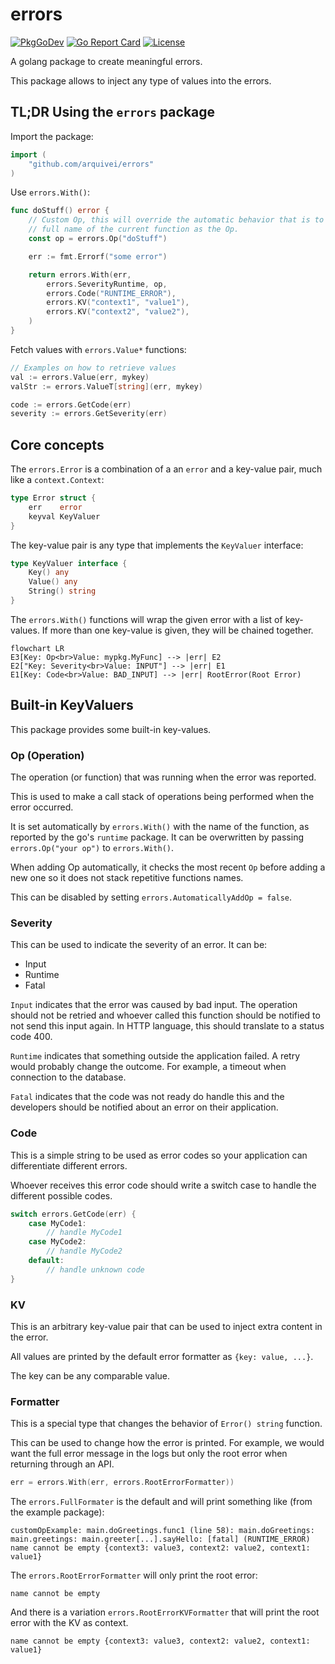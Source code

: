 # errors

[![PkgGoDev](https://pkg.go.dev/badge/github.com/arquivei/errors)](https://pkg.go.dev/github.com/arquivei/errors)
[![Go Report Card](https://goreportcard.com/badge/github.com/arquivei/errors)](https://goreportcard.com/report/github.com/arquivei/errors)
[![License](https://img.shields.io/badge/License-BSD%203--Clause-blue.svg)](https://opensource.org/licenses/BSD-3-Clause)

A golang package to create meaningful errors.

This package allows to inject any type of values into the errors.

## TL;DR Using the `errors` package

Import the package:

``` go
import (
	"github.com/arquivei/errors"
)
```

Use `errors.With()`:

``` go
func doStuff() error {
	// Custom Op, this will override the automatic behavior that is to add the
	// full name of the current function as the Op.
	const op = errors.Op("doStuff")

	err := fmt.Errorf("some error")

	return errors.With(err,
		errors.SeverityRuntime, op,
		errors.Code("RUNTIME_ERROR"),
		errors.KV("context1", "value1"),
		errors.KV("context2", "value2"),
	)
}
```

Fetch values with `errors.Value*` functions:

``` go
// Examples on how to retrieve values
val := errors.Value(err, mykey)
valStr := errors.ValueT[string](err, mykey)

code := errors.GetCode(err)
severity := errors.GetSeverity(err)
```

## Core concepts

The `errors.Error` is a combination of a an `error` and a key-value pair, much 
like a `context.Context`:

``` go
type Error struct {
	err    error
	keyval KeyValuer
}

```

The key-value pair is any type that implements the `KeyValuer` interface:

``` go
type KeyValuer interface {
	Key() any
	Value() any
	String() string
}
```

The `errors.With()` functions will wrap the given error with a list of 
key-values. If more than one key-value is given, they will be chained together.

``` mermaid
flowchart LR
E3[Key: Op<br>Value: mypkg.MyFunc] --> |err| E2
E2["Key: Severity<br>Value: INPUT"] --> |err| E1
E1[Key: Code<br>Value: BAD_INPUT] --> |err| RootError(Root Error)
```

## Built-in KeyValuers

This package provides some built-in key-values.

### Op (Operation)

The operation (or function) that was running when the error was reported.

This is used to make a call stack of operations being performed when the error 
occurred.

It is set automatically by `errors.With()` with the name of the function, as 
reported by the go's `runtime` package. It can be overwritten by passing
`errors.Op("your op")` to `errors.With()`. 

When adding Op automatically,  it checks the most recent `Op` before adding a
new one so it does not stack repetitive functions names.

This can be disabled by setting `errors.AutomaticallyAddOp = false`.

### Severity 

This can be used to indicate the severity of an error. It can be:

- Input
- Runtime
- Fatal

`Input` indicates that the error was caused by bad input. The operation should
not be retried and whoever called this function should be notified to not send
this input again. In HTTP language, this should translate to a status code 400.

`Runtime` indicates that something outside the application failed. A retry would
probably change the outcome. For example, a timeout when connection to the 
database.

`Fatal` indicates that the code was not ready do handle this and the developers
should be notified about an error on their application.

### Code

This is a simple string to be used as error codes so your application can 
differentiate different errors. 

Whoever receives this error code should write a switch case to handle the 
different possible codes.

``` go
switch errors.GetCode(err) {
	case MyCode1:
		// handle MyCode1
	case MyCode2:
		// handle MyCode2
	default:
	    // handle unknown code
}
```

### KV

This is an arbitrary key-value pair that can be used to inject extra content in
the error.

All values are printed by the default error formatter as `{key: value, ...}`.

The key can be any comparable value.

### Formatter

This is a special type that changes the behavior of `Error() string`  function.

This can be used to change how the error is printed. For example, we would want
the full error message in the logs but only the root error when returning 
through an API.

``` go
err = errors.With(err, errors.RootErrorFormatter))
```

The `errors.FullFormater` is the default and will print something like (from the
example package):

``` text
customOpExample: main.doGreetings.func1 (line 58): main.doGreetings: main.greetings: main.greeter[...].sayHello: [fatal] (RUNTIME_ERROR) name cannot be empty {context3: value3, context2: value2, context1: value1}
```

The `errors.RootErrorFormatter` will only print the root error:

``` text
name cannot be empty
```

And there is a variation `errors.RootErrorKVFormatter` that will print the 
root error with the KV as context.

``` text
name cannot be empty {context3: value3, context2: value2, context1: value1}
```

